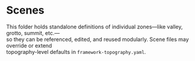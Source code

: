 # Scenes

This folder holds standalone definitions of individual zones—like valley, grotto, summit, etc.—  
so they can be referenced, edited, and reused modularly. Scene files may override or extend  
topography-level defaults in `framework-topography.yaml`.
